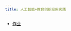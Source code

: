 ```yaml
---
title: 人工智能+教育创新应用实践
---
```


- [作业](https://drive.vanillaaaa.org/SharedCourses/postgraduate/%E5%85%AC%E5%85%B1%E8%AF%BE/%E4%BA%BA%E5%B7%A5%E6%99%BA%E8%83%BD+%E6%95%99%E8%82%B2%E5%88%9B%E6%96%B0%E5%BA%94%E7%94%A8%E5%AE%9E%E8%B7%B5/%E4%BD%9C%E4%B8%9A)
